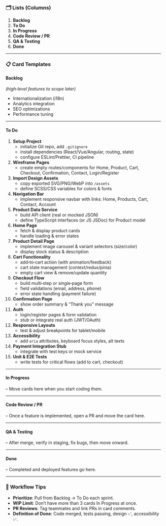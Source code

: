 

### 🗂️ Lists (Columns)
1. **Backlog**  
2. **To Do**  
3. **In Progress**  
4. **Code Review / PR**  
5. **QA & Testing**  
6. **Done**  

---

### 📋 Card Templates

#### Backlog  
*(high‑level features to scope later)*  
- Internationalization (i18n)  
- Analytics integration  
- SEO optimizations  
- Performance tuning  

---

#### To Do  
1. **Setup Project**  
   - initialize Git repo, add `.gitignore`  
   - install dependencies (React/Vue/Angular, routing, state)  
   - configure ESLint/Prettier, CI pipeline  
2. **Wireframe Pages**  
   - create empty routes/components for Home, Product, Cart, Checkout, Confirmation, Contact, Login/Register  
3. **Import Design Assets**  
   - copy exported SVG/PNG/WebP into `/assets`  
   - define SCSS/CSS variables for colors & fonts  
4. **Navigation Bar**  
   - implement responsive navbar with links: Home, Products, Cart, Contact, Account  
5. **Product Data Service**  
   - build API client (real or mocked JSON)  
   - define TypeScript interfaces (or JS JSDoc) for Product model  
6. **Home Page**  
   - fetch & display product cards  
   - handle loading & error states  
7. **Product Detail Page**  
   - implement image carousel & variant selectors (size/color)  
   - display stock status & description  
8. **Cart Functionality**  
   - add‑to‑cart action (with animation/feedback)  
   - cart state management (context/redux/pinia)  
   - empty cart view & remove/update quantity  
9. **Checkout Flow**  
   - build multi‑step or single‑page form  
   - field validations (email, address, phone)  
   - error state handling (payment failure)  
10. **Confirmation Page**  
    - show order summary & “Thank you” message  
11. **Auth**  
    - login/register pages & form validation  
    - stub or integrate real auth (JWT/OAuth)  
12. **Responsive Layouts**  
    - test & adjust breakpoints for tablet/mobile  
13. **Accessibility**  
    - add `aria` attributes, keyboard focus styles, alt texts  
14. **Payment Integration Stub**  
    - integrate with test keys or mock service  
15. **Unit & E2E Tests**  
    - write tests for critical flows (add to cart, checkout)  

---

#### In Progress  
– Move cards here when you start coding them.

---

#### Code Review / PR  
– Once a feature is implemented, open a PR and move the card here.

---

#### QA & Testing  
– After merge, verify in staging, fix bugs, then move onward.

---

#### Done  
– Completed and deployed features go here.

---

### 🔄 Workflow Tips
- **Prioritize**: Pull from Backlog → To Do each sprint.  
- **WIP Limit**: Don’t have more than 3 cards In Progress at once.  
- **PR Reviews**: Tag teammates and link PRs in card comments.  
- **Definition of Done**: Code merged, tests passing, design ✅, accessibility ✅.

 